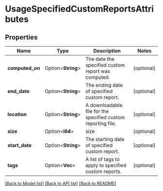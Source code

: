 # UsageSpecifiedCustomReportsAttributes

## Properties

Name | Type | Description | Notes
------------ | ------------- | ------------- | -------------
**computed_on** | Option<**String**> | The date the specified custom report was computed. | [optional]
**end_date** | Option<**String**> | The ending date of specified custom report. | [optional]
**location** | Option<**String**> | A downloadable file for the specified custom reporting file. | [optional]
**size** | Option<**i64**> | size | [optional]
**start_date** | Option<**String**> | The starting date of specified custom report. | [optional]
**tags** | Option<**Vec<String>**> | A list of tags to apply to specified custom reports. | [optional]

[[Back to Model list]](../README.md#documentation-for-models) [[Back to API list]](../README.md#documentation-for-api-endpoints) [[Back to README]](../README.md)


